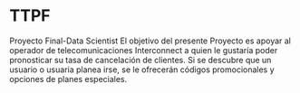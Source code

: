 # TTPF
Proyecto Final-Data Scientist
El objetivo del presente Proyecto es apoyar al operador de telecomunicaciones Interconnect a quien le gustaría poder pronosticar su tasa de cancelación de clientes. Si se descubre que un usuario o usuaria planea irse, se le ofrecerán códigos promocionales y opciones de planes especiales. 

<!-- TODO falta ponerle más detalles al readme -->
<!-- TODO falta requirements.txt -->
<!-- TODO faltan instrucciones de ejecusiuón -->
<!-- TODO Falta estructura modular. -->
